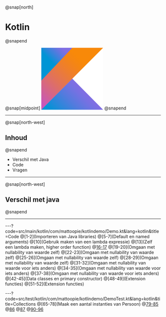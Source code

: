 @snap[north]
# Kotlin
@snapend

@snap[midpoint]
<img src="presentation/assets/logo.png" width="200" height="200" alt="Kotlin logo" style="border:unset; background:unset; box-shadow:unset;"/>
@snapend

---
@snap[north-west]
## Inhoud
@snapend

* Verschil met Java
* Code
* Vragen

---
@snap[north-west]
## Verschil met java
@snapend

---
---?code=src/main/kotlin/com/mattoopie/kotlindemo/Demo.kt&lang=kotlin&title=Code
@[1-2](Importeren van Java libraries)
@[5-7](Default en named arguments)
@[10](Gebruik maken van een lambda expressie)
@[13](Zelf een lambda maken, higher order function)
@[16-17](Nullability)
@[19-20](Omgaan met nullability van waarde zelf)
@[22-23](Omgaan met nullability van waarde zelf)
@[25-26](Omgaan met nullability van waarde zelf)
@[28-29](Omgaan met nullability van waarde zelf)
@[31-32](Omgaan met nullability van waarde voor iets anders)
@[34-35](Omgaan met nullability van waarde voor iets anders)
@[37-38](Omgaan met nullability van waarde voor iets anders)
@[42-45](Data classes en primary constructor)
@[48-49](Extension functies)
@[51-52](Extension functies)

---?code=src/test/kotlin/com/mattoopie/kotlindemo/DemoTest.kt&lang=kotlin&title=Collections
@[65-78](Maak een aantal instanties van Persoon)
@[79-85](filter)
@[86](map)
@[87](forEach(Indexed))
@[90-96](partition)
